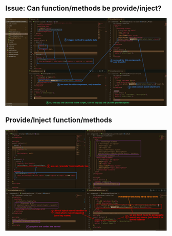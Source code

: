 ## **Issue: Can function/methods be provide/inject?**

![Alt problem](pic/01.jpg)

## **Provide/Inject function/methods**

![Alt provide fun](pic/02.jpg)
